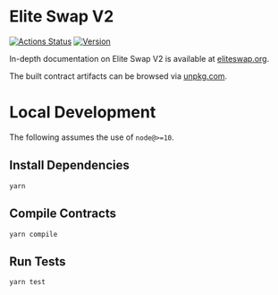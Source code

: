 # Elite Swap V2

[![Actions Status](https://github.com/EthereumEliteswap/eliteswap-v2-core/workflows/CI/badge.svg)](https://github.com/EthereumEliteswap/eliteswap-v2-core/actions)
[![Version](https://img.shields.io/npm/v/@eliteswap/v2-core)](https://www.npmjs.com/package/@eliteswap/v2-core)

In-depth documentation on Elite Swap V2 is available at [eliteswap.org](https://eliteswap.org/docs).

The built contract artifacts can be browsed via [unpkg.com](https://unpkg.com/browse/@eliteswap/v2-core@latest/).

# Local Development

The following assumes the use of `node@>=10`.

## Install Dependencies

`yarn`

## Compile Contracts

`yarn compile`

## Run Tests

`yarn test`

